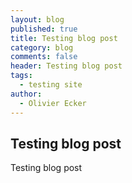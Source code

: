 ```yaml
---
layout: blog
published: true
title: Testing blog post
category: blog
comments: false
header: Testing blog post
tags: 
  - testing site
author: 
  - Olivier Ecker
---
```


## Testing blog post

Testing blog post
